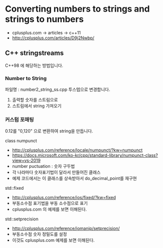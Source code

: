 # Converting numbers to strings and strings to numbers

- cplusplus.com -> articles -> c++11
- http://cplusplus.com/articles/D9j2Nwbp/

## C++ stringstreams
C++98 에 해당하는 방법입니다.

### Number to String
파일명 : number2_string_ss.cpp
투스텝으로 변경합니다.

1. 출력할 숫자를 스트림으로
2. 스트림에서 string 가져오기

### 커스텀 포매팅
0.12를 "0,120" 으로 변환하여 string을 만듭니다.

class numpunct 
- http://cplusplus.com/reference/locale/numpunct/?kw=numpunct
- https://docs.microsoft.com/ko-kr/cpp/standard-library/numpunct-class?view=vs-2019
- number puctuation : 숫자 구두법
- 각 나라마다 숫자표기법이 달라서 만들어진 클래스
- 예제 코드에서는 이 클래스를 상속받아서 do_decimal_point를 재구현

std::fixed
- http://cplusplus.com/reference/ios/fixed/?kw=fixed
- 부동소수점 표기법을 부동 소수점으로 표기
- cplusplus.com 의 예제를 보면 이해된다.

std::setprecision
- http://cplusplus.com/reference/iomanip/setprecision/ 
- 부동소수점 숫자 정밀도를 설정
- 이것도 cplusplus.com 예제를 보면 이해된다.